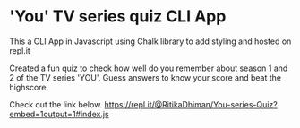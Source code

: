 # 'You' TV series quiz CLI App
This a CLI App in Javascript using Chalk library to add styling and hosted on repl.it

Created a fun quiz to check how well do you remember about season 1 and 2 of the TV series 'YOU'. Guess answers to know your score and beat the highscore.

Check out the link below.
https://repl.it/@RitikaDhiman/You-series-Quiz?embed=1output=1#index.js
